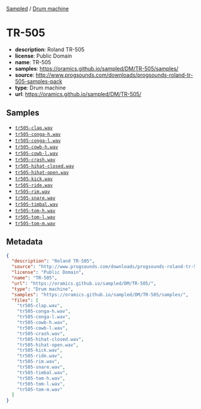 
[Sampled](https://oramics.github.io/sampled) /
[Drum machine](/DM)

# TR-505

- __description__: Roland TR-505
- __license__: Public Domain
- __name__: TR-505
- __samples__: https://oramics.github.io/sampled/DM/TR-505/samples/
- __source__: http://www.progsounds.com/downloads/progsounds-roland-tr-505-samples-pack
- __type__: Drum machine
- __url__: https://oramics.github.io/sampled/DM/TR-505/

## Samples

- [`tr505-clap.wav`](https://oramics.github.io/sampled/DM/TR-505/samples/tr505-clap.wav)
- [`tr505-conga-h.wav`](https://oramics.github.io/sampled/DM/TR-505/samples/tr505-conga-h.wav)
- [`tr505-conga-l.wav`](https://oramics.github.io/sampled/DM/TR-505/samples/tr505-conga-l.wav)
- [`tr505-cowb-h.wav`](https://oramics.github.io/sampled/DM/TR-505/samples/tr505-cowb-h.wav)
- [`tr505-cowb-l.wav`](https://oramics.github.io/sampled/DM/TR-505/samples/tr505-cowb-l.wav)
- [`tr505-crash.wav`](https://oramics.github.io/sampled/DM/TR-505/samples/tr505-crash.wav)
- [`tr505-hihat-closed.wav`](https://oramics.github.io/sampled/DM/TR-505/samples/tr505-hihat-closed.wav)
- [`tr505-hihat-open.wav`](https://oramics.github.io/sampled/DM/TR-505/samples/tr505-hihat-open.wav)
- [`tr505-kick.wav`](https://oramics.github.io/sampled/DM/TR-505/samples/tr505-kick.wav)
- [`tr505-ride.wav`](https://oramics.github.io/sampled/DM/TR-505/samples/tr505-ride.wav)
- [`tr505-rim.wav`](https://oramics.github.io/sampled/DM/TR-505/samples/tr505-rim.wav)
- [`tr505-snare.wav`](https://oramics.github.io/sampled/DM/TR-505/samples/tr505-snare.wav)
- [`tr505-timbal.wav`](https://oramics.github.io/sampled/DM/TR-505/samples/tr505-timbal.wav)
- [`tr505-tom-h.wav`](https://oramics.github.io/sampled/DM/TR-505/samples/tr505-tom-h.wav)
- [`tr505-tom-l.wav`](https://oramics.github.io/sampled/DM/TR-505/samples/tr505-tom-l.wav)
- [`tr505-tom-m.wav`](https://oramics.github.io/sampled/DM/TR-505/samples/tr505-tom-m.wav)

## Metadata

```json
{
  "description": "Roland TR-505",
  "source": "http://www.progsounds.com/downloads/progsounds-roland-tr-505-samples-pack",
  "license": "Public Domain",
  "name": "TR-505",
  "url": "https://oramics.github.io/sampled/DM/TR-505/",
  "type": "Drum machine",
  "samples": "https://oramics.github.io/sampled/DM/TR-505/samples/",
  "files": [
    "tr505-clap.wav",
    "tr505-conga-h.wav",
    "tr505-conga-l.wav",
    "tr505-cowb-h.wav",
    "tr505-cowb-l.wav",
    "tr505-crash.wav",
    "tr505-hihat-closed.wav",
    "tr505-hihat-open.wav",
    "tr505-kick.wav",
    "tr505-ride.wav",
    "tr505-rim.wav",
    "tr505-snare.wav",
    "tr505-timbal.wav",
    "tr505-tom-h.wav",
    "tr505-tom-l.wav",
    "tr505-tom-m.wav"
  ]
}
```

